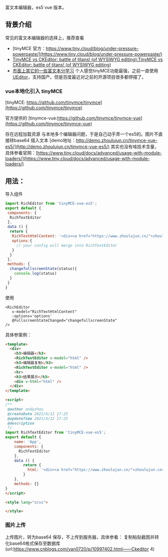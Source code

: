 富文本编辑器，es5 vue 版本。
## 背景介绍
常见的富文本编辑器的选择上，推荐查看
+ [tinyMCE 官方：https://www.tiny.cloud/blog/under-pressure-powerpaste/](https://www.tiny.cloud/blog/under-pressure-powerpaste/)
+ [TinyMCE vs CKEditor: battle of titans! (of WYSIWYG editing):TinyMCE vs CKEditor: battle of titans! (of WYSIWYG editing)](https://www.turnkeylinux.org/blog/tinymce-vs-ckeditor)
+ [市面上其它的一些富文本分学习](https://panjiachen.github.io/vue-element-admin-site/zh/feature/component/rich-editor.html)
个人感觉tinyMCE功能最强，之前一直使用[UEditor](https://fex.baidu.com/ueditor/)，支持国产。但是百度最近对之前的开源项目很多都停摆了。
### vue本地化引入 tinyMCE
[tinyMCE: https://github.com/tinymce/tinymce](https://github.com/tinymce/tinymce)

官方提供的 [tinymce-vue:https://github.com/tinymce/tinymce-vue](https://github.com/tinymce/tinymce-vue)

存在远程加载资源 与本地多个编辑器问题，于是自己动手弄一个es5的。图片不直接转base64 插入文本
[demo地址：http://demo.zhoulujun.cn/tinymce-vue-es5/](http://demo.zhoulujun.cn/tinymce-vue-es5/)
其实也没有啥技术含量， 具体参看官网：[https://www.tiny.cloud/docs/advanced/usage-with-module-loaders/](https://www.tiny.cloud/docs/advanced/usage-with-module-loaders/)
## 用法：
导入组件
```javascript
import RichEditor from 'tinyMCE-vue-es5';
export default {
 components: {
  RichTextEditor
 },
 data () {
  return {
   RichTextHtmlContent: '<div><a href="https://www.zhoulujun.cn/">zhoulujun.cn</a></div>'
   options:{
     // your config will merge into RichTextEditor
   }
  }
 },
 methods: {
  changefullscreenState(status){
    console.log(status)
  }
 }
}
```
使用
```vue
<RichEditor 
   v-model="RichTextHtmlContent" 
   :options='options'
   @FullscreenStateChanged="changefullscreenState"
/>
```
具体参案例：


```html
<template>
  <div>
    <h3>编辑器</h3>
    <RichTextEditor v-model="html" />
    <h3>编辑器复制</h3>
    <RichTextEditor v-model="html" />
    <hr>
    <h3>结果展示</h3>
    <div v-html="html" />
  </div>
</template>

<script>
/**
 @author andyzhou
 @createDate 2021/4/12 17:25
 @updateTime 2021/4/12 17:25
 @description
 */
import RichTextEditor from 'tinyMCE-vue-es5';
export default {
    name: 'App',
    components: {
      RichTextEditor
    },
    data () {
        return {
          html: '<div><a href="https://www.zhoulujun.cn/">zhoulujun.cn</a></div>'
        }
    },
    methods: {}
}
</script>

<style lang="scss">

</style>

```

### 图片上传
上传图片，转为base64 保存，不上传到服务器，具体参看：
 复制粘贴截图并转化base64格式保存至数据库(url:https://www.cnblogs.com/yan0720/p/10997402.html——Ckeditor 4)


